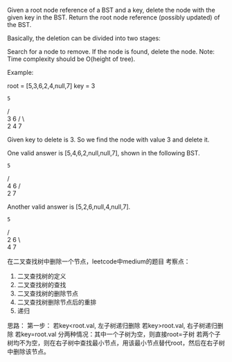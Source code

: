 Given a root node reference of a BST and a key, delete the node with the given key in the BST. Return the root node reference (possibly updated) of the BST.

Basically, the deletion can be divided into two stages:

Search for a node to remove.
If the node is found, delete the node.
Note: Time complexity should be O(height of tree).

Example:

root = [5,3,6,2,4,null,7]
key = 3

    5
   / \
  3   6
 / \   \
2   4   7

Given key to delete is 3. So we find the node with value 3 and delete it.

One valid answer is [5,4,6,2,null,null,7], shown in the following BST.

    5
   / \
  4   6
 /     \
2       7

Another valid answer is [5,2,6,null,4,null,7].

    5
   / \
  2   6
   \   \
    4   7



在二叉查找树中删除一个节点，leetcode中medium的题目
考察点：
1. 二叉查找树的定义
2. 二叉查找树的查找
3. 二叉查找树的删除节点
4. 二叉查找树删除节点后的重排
5. 递归

思路：
第一步：
若key<root.val, 左子树递归删除
若key>root.val, 右子树递归删除
若key=root.val
分两种情况：其中一个子树为空，则直接root=子树
若两个子树均不为空，则在右子树中查找最小节点，用该最小节点替代root，然后在右子树中删除该节点。

